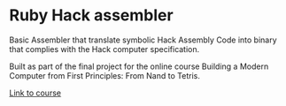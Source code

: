 # Ruby Hack assembler

Basic Assembler that translate symbolic Hack Assembly Code into binary that complies with the Hack computer specification.

Built as part of the final project for the online course Building a Modern Computer from First Principles: From Nand to Tetris.

[Link to course](http://nand2tetris.org/)

